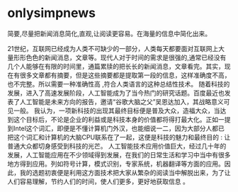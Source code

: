 onlysimpnews
============

简要,尽量把新闻消息简化,直观,让阅读更容易。在海量的信息中简化出来。

 21世纪，互联网已经成为人类不可缺少的一部分，人类每天都要面对互联网上大量形形色色的新闻消息，文章等。现代人对于时间的需求是很强的,通常已经没有几个人能够在有限的时间里，通篇累牍的把长长的新闻消息，文章看完。其实，现在有很多文章都有摘要，但是这些摘要都是提取第一段的信息，这样准确度不高，也不完整。所以需要一种准确性高 ,符合人类语言的这种总结性技术。
        随着科技的发展，进入了高速发展阶段，人工智能成为了当今热门的研究话题。百度最近也发表了人工智能是未来方向的报告，邀请“谷歌大脑之父”吴恩达加入，其战略意义可见一般。
       我认为，一项新科技的出现其最终目标便是普及大众，造福大众，当达到这个目标后，不论是企业的利益或是科技本身的价值都将得打最大化。正如一提到Intel这个词汇，即便是不懂计算机门外汉，也能细说一二，因为大部分人都已把这个词汇和计算机的大脑CPU联系在了一起，这便是科技的魅力和最终目的 : 让普通大众都切身感受到科技的光芒。
      人工智能技术应用价值巨大，经过几十年的发展，人工智能应用在不少领域得到发展，在我们的日常生活和学习中当中有很多地方得到应用。列如符号计算，模式识别，专家系统，机器翻译等方面的应用。因此，我的选题初衷便是利用这方面技术把大家从繁杂的阅读当中解脱出来，为了让人们容易理解，节约人们的时间，使人们更多，更好地获取信息 。
